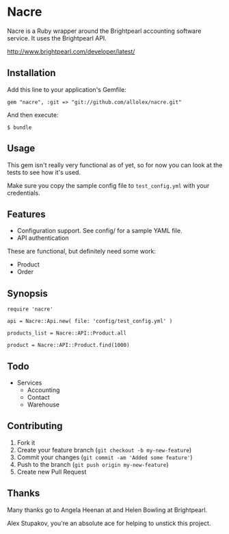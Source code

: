 # Nacre

Nacre is a Ruby wrapper around the Brightpearl accounting software service. It
uses the Brightpearl API.

http://www.brightpearl.com/developer/latest/

## Installation

Add this line to your application's Gemfile:

    gem "nacre", :git => "git://github.com/allolex/nacre.git"

And then execute:

    $ bundle

## Usage

This gem isn't really very functional as of yet, so for now you can look
at the tests to see how it's used.

Make sure you copy the sample config file to `test_config.yml` with your credentials.

## Features

- Configuration support. See config/ for a sample YAML file.
- API authentication

These are functional, but definitely need some work:

- Product
- Order

## Synopsis

    require 'nacre'

    api = Nacre::Api.new( file: 'config/test_config.yml' )

    products_list = Nacre::API::Product.all

    product = Nacre::API::Product.find(1000)

## Todo

- Services
  - Accounting
  - Contact
  - Warehouse

## Contributing

1. Fork it
2. Create your feature branch (`git checkout -b my-new-feature`)
3. Commit your changes (`git commit -am 'Added some feature'`)
4. Push to the branch (`git push origin my-new-feature`)
5. Create new Pull Request

## Thanks 

Many thanks go to Angela Heenan at and Helen Bowling at Brightpearl.

Alex Stupakov, you're an absolute ace for helping to unstick this project.
